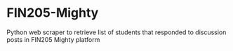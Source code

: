 # FIN205-Mighty
Python web scraper to retrieve list of students that responded to discussion posts in FIN205 Mighty platform
